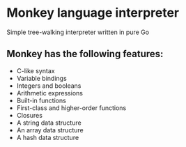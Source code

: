 # Monkey language interpreter

Simple tree-walking interpreter written in pure Go

## Monkey has the following features:

+ C-like syntax
+ Variable bindings
+ Integers and booleans
+ Arithmetic expressions
+ Built-in functions
+ First-class and higher-order functions
+ Closures
+ A string data structure
+ An array data structure
+ A hash data structure
